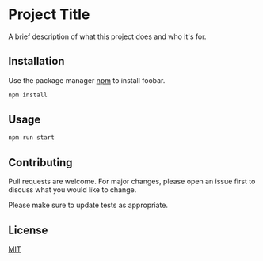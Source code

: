 # Project Title

A brief description of what this project does and who it's for.

## Installation

Use the package manager [npm](https://www.npmjs.com/) to install foobar.

```bash
npm install
```

## Usage

```bash
npm run start
```

## Contributing

Pull requests are welcome. For major changes, please open an issue first to discuss what you would like to change.

Please make sure to update tests as appropriate.

## License

[MIT](https://choosealicense.com/licenses/mit/)
